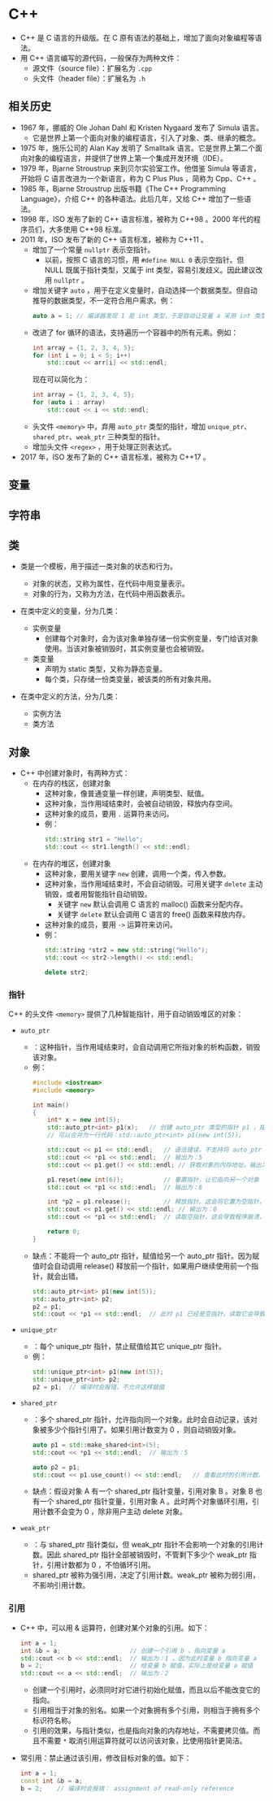 # C++

- C++ 是 C 语言的升级版。在 C 原有语法的基础上，增加了面向对象编程等语法。
- 用 C++ 语言编写的源代码，一般保存为两种文件：
  - 源文件（source file）：扩展名为 `.cpp`
  - 头文件（header file）：扩展名为 `.h`

## 相关历史

- 1967 年，挪威的 Ole Johan Dahl 和 Kristen Nygaard 发布了 Simula 语言。
  - 它是世界上第一个面向对象的编程语言，引入了对象、类、继承的概念。
- 1975 年，施乐公司的 Alan Kay 发明了 Smalltalk 语言。它是世界上第二个面向对象的编程语言，并提供了世界上第一个集成开发环境（IDE）。
- 1979 年，Bjarne Stroustrup 来到贝尔实验室工作。他借鉴 Simula 等语言，开始将 C 语言改进为一个新语言，称为 C Plus Plus ，简称为 Cpp、C++ 。
- 1985 年，Bjarne Stroustrup 出版书籍《The C++ Programming Language》，介绍 C++ 的各种语法。此后几年，又给 C++ 增加了一些语法。
- 1998 年，ISO 发布了新的 C++ 语言标准，被称为 C++98 。2000 年代的程序员们，大多使用 C++98 标准。
- 2011 年，ISO 发布了新的 C++ 语言标准，被称为 C++11 。
  - 增加了一个常量 `nullptr` 表示空指针。
    - 以前，按照 C 语言的习惯，用 `#define NULL 0` 表示空指针。但 NULL 既属于指针类型，又属于 int 类型，容易引发歧义。因此建议改用 `nullptr` 。
  - 增加关键字 `auto` ，用于在定义变量时，自动选择一个数据类型。但自动推导的数据类型，不一定符合用户需求。例：
    ```cpp
    auto a = 1; // 编译器发现 1 是 int 类型，于是自动让变量 a 采用 int 类型
    ```
  - 改进了 for 循环的语法，支持遍历一个容器中的所有元素。例如：
    ```cpp
    int array = {1, 2, 3, 4, 5};
    for (int i = 0; i < 5; i++)
        std::cout << arr[i] << std::endl;
    ```
    现在可以简化为：
    ```cpp
    int array = {1, 2, 3, 4, 5};
    for (auto i : array)
        std::cout << i << std::endl;
    ```
  - 头文件 `<memory>` 中，弃用 `auto_ptr` 类型的指针，增加 `unique_ptr`、`shared_ptr`、`weak_ptr` 三种类型的指针。
  - 增加头文件 `<regex>` ，用于处理正则表达式。
- 2017 年，ISO 发布了新的 C++ 语言标准，被称为 C++17 。

## 变量

## 字符串


## 类

- 类是一个模板，用于描述一类对象的状态和行为。
  - 对象的状态，又称为属性，在代码中用变量表示。
  - 对象的行为，又称为方法，在代码中用函数表示。

- 在类中定义的变量，分为几类：
  - 实例变量
    - 创建每个对象时，会为该对象单独存储一份实例变量，专门给该对象使用。当该对象被销毁时，其实例变量也会被销毁。
  - 类变量
    - 声明为 static 类型，又称为静态变量。
    - 每个类，只存储一份类变量，被该类的所有对象共用。

- 在类中定义的方法，分为几类：
  - 实例方法
  - 类方法

## 对象

- C++ 中创建对象时，有两种方式：
  - 在内存的栈区，创建对象
    - 这种对象，像普通变量一样创建，声明类型、赋值。
    - 这种对象，当作用域结束时，会被自动销毁，释放内存空间。
    - 这种对象的成员，要用 `.` 运算符来访问。
    - 例：
      ```cpp
      std::string str1 = "Hello";
      std::cout << str1.length() << std::endl;
      ```
  - 在内存的堆区，创建对象
    - 这种对象，要用关键字 `new` 创建，调用一个类，传入参数。
    - 这种对象，当作用域结束时，不会自动销毁。可用关键字 `delete` 主动销毁，或者用智能指针自动销毁。
      - 关键字 `new` 默认会调用 C 语言的 malloc() 函数来分配内存。
      - 关键字 `delete` 默认会调用 C 语言的 free() 函数来释放内存。
    - 这种对象的成员，要用 `->` 运算符来访问。
    - 例：
      ```cpp
      std::string *str2 = new std::string("Hello");
      std::cout << str2->length() << std::endl;

      delete str2;
      ```

### 指针

C++ 的头文件 `<memory>` 提供了几种智能指针，用于自动销毁堆区的对象：
- `auto_ptr`
  - ：这种指针，当作用域结束时，会自动调用它所指对象的析构函数，销毁该对象。
  - 例：
    ```cpp
    #include <iostream>
    #include <memory>

    int main()
    {
        int* x = new int(5);
        std::auto_ptr<int> p1(x);   // 创建 auto_ptr 类型的指针 p1 ，指向 int 类型的对象 x
        // 可以合并为一行代码：std::auto_ptr<int> p1(new int(5));

        std::cout << p1 << std::endl;   // 语法错误，不支持将 auto_ptr 指针写入 ostream
        std::cout << *p1 << std::endl;  // 输出为：5
        std::cout << p1.get() << std::endl; // 获取对象的内存地址。输出为：0x1b2fe70

        p1.reset(new int(6));           // 重置指针，让它指向另一个对象
        std::cout << *p1 << std::endl;  // 输出为：6

        int *p2 = p1.release();         // 释放指针。这会将它置为空指针，然后返回对象的内存地址
        std::cout << p1.get() << std::endl; // 输出为：0
        std::cout << *p1 << std::endl;  // 读取空指针，这会导致程序崩溃，报错 Segmentation fault

        return 0;
    }

    ```
  - 缺点：不能将一个 auto_ptr 指针，赋值给另一个 auto_ptr 指针。因为赋值时会自动调用 release() 释放前一个指针，如果用户继续使用前一个指针，就会出错。
    ```cpp
    std::auto_ptr<int> p1(new int(5));
    std::auto_ptr<int> p2;
    p2 = p1;
    std::cout << *p1 << std::endl;  // 此时 p1 已经是空指针，读取它会导致程序崩溃
    ```

- `unique_ptr`
  - ：每个 unique_ptr 指针，禁止赋值给其它 unique_ptr 指针。
  - 例：
    ```cpp
    std::unique_ptr<int> p1(new int(5));
    std::unique_ptr<int> p2;
    p2 = p1;  // 编译时会报错，不允许这样赋值
    ```

- `shared_ptr`
  - ：多个 shared_ptr 指针，允许指向同一个对象。此时会自动记录，该对象被多少个指针引用了。如果引用计数变为 0 ，则自动销毁对象。
    ```cpp
    auto p1 = std::make_shared<int>(5);
    std::cout << *p1 << std::endl;  // 输出为：5

    auto p2 = p1;
    std::cout << p1.use_count() << std::endl;   // 查看此时的引用计数。输出为：2
    ```
  - 缺点：假设对象 A 有一个 shared_ptr 指针变量，引用对象 B 。对象 B 也有一个 shared_ptr 指针变量，引用对象 A 。此时两个对象循环引用，引用计数不会变为 0 ，除非用户主动 delete 对象。

- `weak_ptr`
  - ：与 shared_ptr 指针类似，但 weak_ptr 指针不会影响一个对象的引用计数。因此 shared_ptr 指针全部被销毁时，不管剩下多少个 weak_ptr 指针，引用计数都为 0 ，不怕循环引用。
  - shared_ptr 被称为强引用，决定了引用计数。weak_ptr 被称为弱引用，不影响引用计数。

### 引用

- C++ 中，可以用 & 运算符，创建对某个对象的引用。如下：
  ```cpp
  int a = 1;
  int &b = a;                   // 创建一个引用 b ，指向变量 a
  std::cout << b << std::endl;  // 输出为：1 。因为此时变量 b 指向变量 a
  b = 2;                        // 给变量 b 赋值，实际上是给变量 a 赋值
  std::cout << a << std::endl;  // 输出为：2
  ```
  - 创建一个引用时，必须同时对它进行初始化赋值，而且以后不能改变它的指向。
  - 引用相当于对象的别名。如果一个对象拥有多个引用，则相当于拥有多个标识符名称。
  - 引用的效果，与指针类似，也是指向对象的内存地址，不需要拷贝值。而且不需要 `*` 取消引用运算符就可以访问该对象，比使用指针更简洁。

- 常引用：禁止通过该引用，修改目标对象的值。如下：
  ```cpp
  int a = 1;
  const int &b = a;
  b = 2;    // 编译时会报错： assignment of read-only reference
  ```
